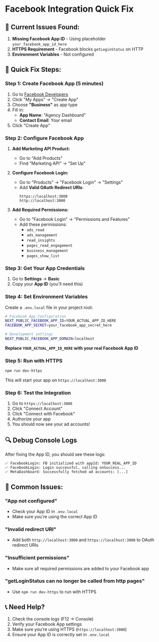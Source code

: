 # Facebook Integration Quick Fix

## 🚨 Current Issues Found:

1. **Missing Facebook App ID** - Using placeholder `your_facebook_app_id_here`
2. **HTTPS Requirement** - Facebook blocks `getLoginStatus` on HTTP
3. **Environment Variables** - Not configured

## 🔧 Quick Fix Steps:

### Step 1: Create Facebook App (5 minutes)

1. Go to [Facebook Developers](https://developers.facebook.com/)
2. Click "My Apps" → "Create App"
3. Choose **"Business"** as app type
4. Fill in:
   - **App Name**: "Agency Dashboard"
   - **Contact Email**: Your email
5. Click "Create App"

### Step 2: Configure Facebook App

1. **Add Marketing API Product:**
   - Go to "Add Products"
   - Find "Marketing API" → "Set Up"

2. **Configure Facebook Login:**
   - Go to "Products" → "Facebook Login" → "Settings"
   - Add **Valid OAuth Redirect URIs**:
     ```
     https://localhost:3000
     http://localhost:3000
     ```

3. **Add Required Permissions:**
   - Go to "Facebook Login" → "Permissions and Features"
   - Add these permissions:
     - `ads_read`
     - `ads_management` 
     - `read_insights`
     - `pages_read_engagement`
     - `business_management`
     - `pages_show_list`

### Step 3: Get Your App Credentials

1. Go to **Settings** → **Basic**
2. Copy your **App ID** (you'll need this)

### Step 4: Set Environment Variables

Create a `.env.local` file in your project root:

```bash
# Facebook App Configuration
NEXT_PUBLIC_FACEBOOK_APP_ID=YOUR_ACTUAL_APP_ID_HERE
FACEBOOK_APP_SECRET=your_facebook_app_secret_here

# Development settings
NEXT_PUBLIC_FACEBOOK_APP_DOMAIN=localhost
```

**Replace `YOUR_ACTUAL_APP_ID_HERE` with your real Facebook App ID**

### Step 5: Run with HTTPS

```bash
npm run dev-https
```

This will start your app on `https://localhost:3000`

### Step 6: Test the Integration

1. Go to `https://localhost:3000`
2. Click "Connect Account"
3. Click "Connect with Facebook"
4. Authorize your app
5. You should now see your ad accounts!

## 🔍 Debug Console Logs

After fixing the App ID, you should see these logs:

```
✅ FacebookLogin: FB initialized with appId: YOUR_REAL_APP_ID
✅ FacebookLogin: Login successful, calling onSuccess...
✅ MetaDashboard: Successfully fetched ad accounts: [...]
```

## 🚨 Common Issues:

### "App not configured"
- Check your App ID in `.env.local`
- Make sure you're using the correct App ID

### "Invalid redirect URI"
- Add both `http://localhost:3000` and `https://localhost:3000` to OAuth redirect URIs

### "Insufficient permissions"
- Make sure all required permissions are added to your Facebook app

### "getLoginStatus can no longer be called from http pages"
- Use `npm run dev-https` to run with HTTPS

## 📞 Need Help?

1. Check the console logs (F12 → Console)
2. Verify your Facebook App settings
3. Make sure you're using HTTPS (`https://localhost:3000`)
4. Ensure your App ID is correctly set in `.env.local` 